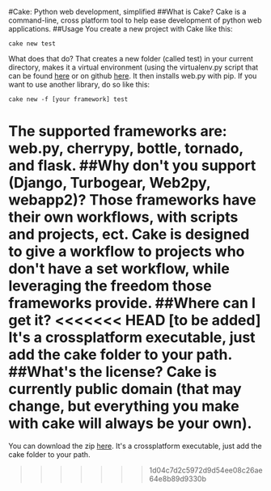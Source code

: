 #Cake: Python web development, simplified
##What is Cake?
Cake is a command-line, cross platform tool to help ease development of python web applications.
##Usage
You create a new project with Cake like this:
```
cake new test
```
What does that do? That creates a new folder (called test) in your current  directory, makes it a virtual environment (using the virtualenv.py script that can be found [here](http://pypi.python.org/pypi/virtualenv) or on github [here](https://github.com/pypa/virtualenv). It then installs web.py with pip. If you want to use another library, do so like this:
```
cake new -f [your framework] test
```
The supported frameworks are: web.py, cherrypy, bottle, tornado, and flask.
##Why don't you support (Django, Turbogear, Web2py, webapp2)?
Those frameworks have their own workflows, with scripts and projects, ect. Cake is designed to give a workflow to projects who **don't** have a set workflow, while leveraging the freedom those frameworks provide.
##Where can I get it?
<<<<<<< HEAD
[to be added] It's a crossplatform executable, just add the cake folder to your path.
##What's the license?
Cake is currently public domain (that may change, but everything you make with cake will always be your own).
=======
You can download the zip [here](https://github.com/downloads/PyScripter255/Cake/cake.zip). It's a crossplatform executable, just add the cake folder to your path.
>>>>>>> 1d04c7d2c5972d9d54ee08c26ae64e8b89d9330b
